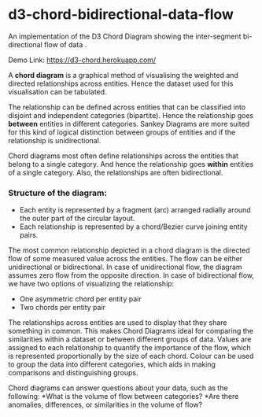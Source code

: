 # d3-chord-bidirectional-data-flow
An implementation of the D3 Chord Diagram showing the inter-segment bi-directional flow of data .

Demo Link:
	https://d3-chord.herokuapp.com/

A **chord diagram** is a graphical method of visualising the weighted and directed relationships across entities. Hence the dataset used for this visualisation can be tabulated. 

The relationship can be defined across entities that can be classified into disjoint and independent categories (bipartite). Hence the relationship goes **between** entities in different categories. Sankey Diagrams are more suited for this kind of logical distinction between groups of entities and if the relationship is unidirectional. 

Chord diagrams most often define relationships across the entities that belong to a single category. And hence the relationship goes **within** entities of a single category. Also, the relationships are often bidirectional.

### Structure of the diagram:
* Each entity is represented by a fragment (arc) arranged radially around the outer part of the circular layout.
* Each relationship is represented by a chord/Bezier curve joining entity pairs.

The most common relationship depicted in a chord diagram is the directed flow of some measured value across the entities. The flow can be either unidirectional or bidirectional. In case of unidirectional flow, the diagram assumes zero flow from the opposite direction. In case of bidirectional flow, we have two options of visualizing the relationship:
* One asymmetric chord per entity pair
* Two chords per entity pair

The relationships across entities are used to display that they share something in common. This makes Chord Diagrams ideal for comparing the similarities within a dataset or between different groups of data.
Values are assigned to each relationship to quantify the importance of the flow, which is represented proportionally by the size of each chord. Colour can be used to group the data into different categories, which aids in making comparisons and distinguishing groups.

Chord diagrams can answer questions about your data, such as the following:
*What is the volume of flow between categories?
*Are there anomalies, differences, or similarities in the volume of flow?
